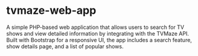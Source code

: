 # tvmaze-web-app
A simple PHP-based web application that allows users to search for TV shows and view detailed information by integrating with the TVMaze API. Built with Bootstrap for a responsive UI, the app includes a search feature, show details page, and a list of popular shows.
